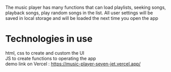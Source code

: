 The music player has many functions that can load playlists, seeking songs, playback songs, play random songs in the list. All user settings will be saved in local storage and will be loaded the next time you open the app

# Technologies in use

html, css to create and custom the UI
<br/>
JS to create functions to operating the app
<br/>
demo link on Vercel : https://music-player-seven-jet.vercel.app/
